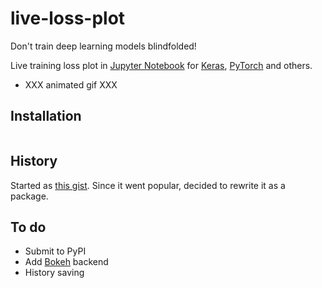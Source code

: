 # live-loss-plot

Don't train deep learning models blindfolded!

Live training loss plot in [Jupyter Notebook](http://jupyter.org/) for [Keras](https://keras.io/), [PyTorch](http://pytorch.org/) and others.

* XXX animated gif XXX


## Installation

```pip install git+git://github.com/stared/live-loss-plot.git
```

## History

Started as [this gist](https://gist.github.com/stared/dfb4dfaf6d9a8501cd1cc8b8cb806d2e). Since it went popular, decided to rewrite it as a package.


## To do

* Submit to PyPI
* Add [Bokeh](https://bokeh.pydata.org/) backend
* History saving
